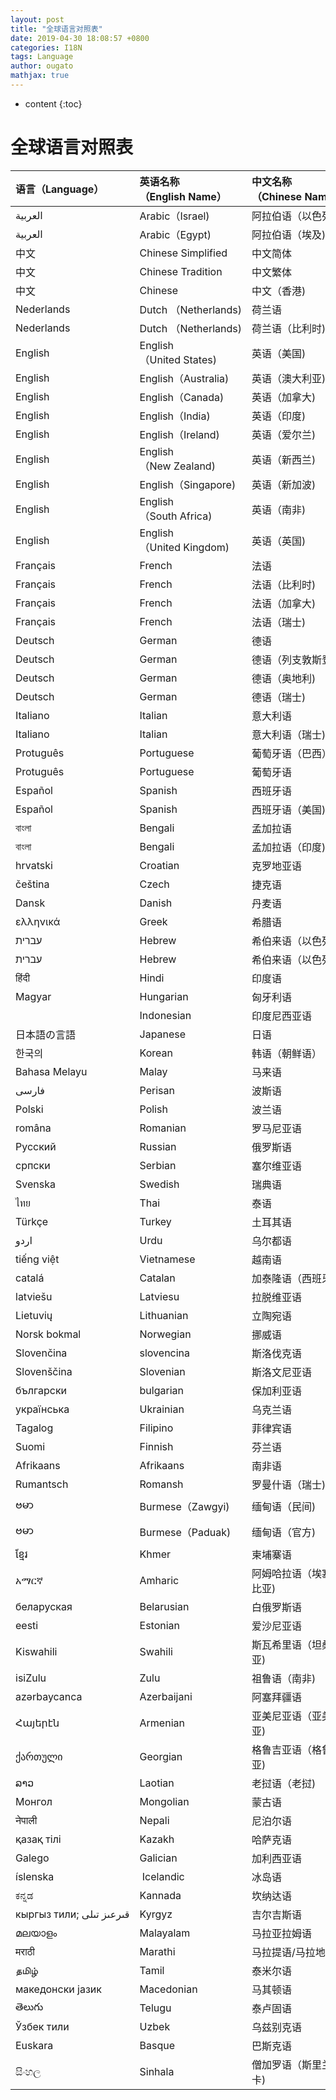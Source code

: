 ```yaml
---
layout: post
title: "全球语言对照表"
date: 2019-04-30 18:08:57 +0800
categories: I18N
tags: Language
author: ougato
mathjax: true
---
```


* content
{:toc}




# 全球语言对照表

| 语言（Language） | 英语名称（English Name） | 中文名称（Chinese Name） | 国家码（Code） |
| :-- | :-- | :-- | :--: |
| العربية | Arabic（Israel) | 阿拉伯语（以色列) | ar_IL |
| العربية | Arabic（Egypt) | 阿拉伯语（埃及) | ar_EG |
| 中文 | Chinese Simplified | 中文简体 | zh_CN |
| 中文 | Chinese Tradition | 中文繁体 | zh_TW |
| 中文 | Chinese | 中文（香港) | zh_HK |
| Nederlands | Dutch （Netherlands) | 荷兰语 | nl_NL |
| Nederlands | Dutch （Netherlands) | 荷兰语（比利时) | nl_BE |
| English | English（United States) | 英语（美国) | en_US |
| English | English（Australia) | 英语（澳大利亚) | en_AU |
| English | English（Canada) | 英语（加拿大) | en_CA |
| English | English（India) | 英语（印度) | en_IN |
| English | English（Ireland) | 英语（爱尔兰) | en_IE |
| English | English（New Zealand) | 英语（新西兰) | en_NZ |
| English | English（Singapore) | 英语（新加波) | en_SG |
| English | English（South Africa) | 英语（南非) | en_ZA |
| English | English（United Kingdom) | 英语（英国) | en_GB |
| Français | French | 法语 | fr_FR |
| Français | French | 法语（比利时) | fr_BE |
| Français | French | 法语（加拿大) | fr_CA |
| Français | French | 法语（瑞士) | fr_CH |
| Deutsch | German | 德语 | de_DE |
| Deutsch | German | 德语（列支敦斯登) | de_LI |
| Deutsch | German | 德语（奥地利) | de_AT |
| Deutsch | German | 德语（瑞士) | de_CH |
| Italiano | Italian | 意大利语 | it_IT |
| Italiano | Italian | 意大利语（瑞士) | it_CH |
| Protuguês | Portuguese | 葡萄牙语（巴西） | pt_BR |
| Protuguês | Portuguese | 葡萄牙语 | pt_PT |
| Español | Spanish | 西班牙语 | es_ES |
| Español | Spanish | 西班牙语（美国) | es_US |
| বাংলা | Bengali | 孟加拉语 | bn_BD |
| বাংলা | Bengali | 孟加拉语（印度) | bn_IN |
| hrvatski | Croatian | 克罗地亚语 | hr_HR |
| čeština | Czech | 捷克语 | cs_CZ |
| Dansk | Danish | 丹麦语 | da_DK |
| ελληνικά | Greek | 希腊语 | el_GR |
| עברית | Hebrew | 希伯来语（以色列) | he_IL |
| עברית | Hebrew | 希伯来语（以色列) | iw_IL |
| हिंदी | Hindi | 印度语 | hi_IN |
| Magyar | Hungarian | 匈牙利语 | hu_HU |
| | Indonesian | 印度尼西亚语 | in_ID |
| 日本語の言語 | Japanese | 日语 | ja_JP |
| 한국의 | Korean | 韩语（朝鲜语） | ko_KR |
| Bahasa Melayu | Malay | 马来语 | ms_MY |
| فارسی | Perisan | 波斯语 | fa_IR |
| Polski | Polish | 波兰语 | pl_PL |
| româna | Romanian | 罗马尼亚语 | ro_RO |
| Русский | Russian | 俄罗斯语 | ru_RU |
| српски | Serbian | 塞尔维亚语 | sr_RS |
| Svenska | Swedish | 瑞典语 | sv_SE |
| ไทย | Thai | 泰语 | th_TH |
| Türkçe | Turkey | 土耳其语 | tr_TR |
| اردو | Urdu | 乌尔都语 | ur_PK |
| tiếng việt | Vietnamese | 越南语 | vi_VN |
| catalá | Catalan | 加泰隆语（西班牙) | ca_ES |
| latviešu | Latviesu | 拉脱维亚语 | lv_LV |
| Lietuvių | Lithuanian | 立陶宛语 | lt_LT |
| Norsk bokmal | Norwegian | 挪威语 | nb_NO |
| Slovenčina | slovencina | 斯洛伐克语 | sk_SK |
| Slovenščina | Slovenian | 斯洛文尼亚语 | sl_SI |
| български | bulgarian | 保加利亚语 | bg_BG |
| українська | Ukrainian | 乌克兰语 | uk_UA |
| Tagalog | Filipino | 菲律宾语 | tl_PH |
| Suomi | Finnish | 芬兰语 | fi_FI |
| Afrikaans | Afrikaans | 南非语 | af_ZA |
| Rumantsch | Romansh | 罗曼什语（瑞士) | rm_CH |
| ဗမာ | Burmese（Zawgyi) | 缅甸语（民间) | my_ZG |
| ဗမာ | Burmese（Paduak) | 缅甸语（官方) | my_MM |
| ខ្មែរ | Khmer | 柬埔寨语 | km_KH |
| አማርኛ | Amharic | 阿姆哈拉语（埃塞俄比亚) | am_ET |
| беларуская | Belarusian | 白俄罗斯语 | be_BY |
| eesti | Estonian | 爱沙尼亚语 | et_EE |
| Kiswahili | Swahili | 斯瓦希里语（坦桑尼亚) | sw_TZ |
| isiZulu | Zulu | 祖鲁语（南非) | zu_ZA |
| azərbaycanca | Azerbaijani | 阿塞拜疆语 | az_AZ |
| Հայերէն | Armenian | 亚美尼亚语（亚美尼亚) | hy_AM |
| ქართული | Georgian | 格鲁吉亚语（格鲁吉亚) | ka_GE |
| ລາວ | Laotian | 老挝语（老挝) | lo_LA |
| Монгол | Mongolian | 蒙古语 | mn_MN |
| नेपाली | Nepali | 尼泊尔语 | ne_NP |
| қазақ тілі | Kazakh | 哈萨克语 | kk_KZ |
| Galego | Galician | 加利西亚语 |  gl-rES |
| íslenska |  Icelandic | 冰岛语 | is-rIS |
| ಕನ್ನಡ | Kannada | 坎纳达语 | kn-rIN |
| кыргыз тили; قىرعىز تىلى | Kyrgyz | 吉尔吉斯语 | ky-rKG |
| മലയാളം | Malayalam | 马拉亚拉姆语 | ml-rIN |
| मराठी | Marathi | 马拉提语/马拉地语 |  mr-rIN |
| தமிழ் | Tamil | 泰米尔语 | ta-rIN |
| македонски јазик | Macedonian | 马其顿语 | mk-rMK |
| తెలుగు | Telugu | 泰卢固语 | te-rIN |
| Ўзбек тили | Uzbek | 乌兹别克语 | uz-rUZ |
| Euskara | Basque | 巴斯克语 | eu-rES |
| සිංහල | Sinhala | 僧加罗语（斯里兰卡) | si_LK |
